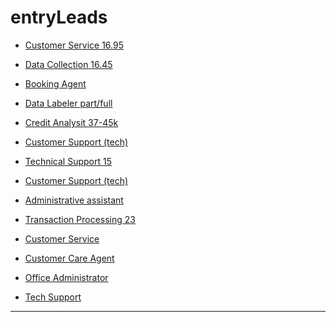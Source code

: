 # entryLeads

- [Customer Service 16.95](https://ca.indeed.com/viewjob?jk=1e7c0d5fc5c32446&q=Remote&tk=1fkvokhgjt4r0800&from=web&advn=4855792285626313&adid=378260712&ad=-6NYlbfkN0AUcWA3TgeJjLIRMhjhUNw_5Z5CPMcBPdeoDPFabnbAedRZfL0x5IzvYVdEHfSV6MR0q5u4IvYsg3W4n9Yu8IA5NKiz6NhD15JkjK5yBLpkJ0EfOnLF7u7QnMa1L2mIeKUF6q3L7pNbVFUx_eeEuh-uAVOIRMfiuw9U1_hj8FYc0p6uwtLLhSu58aYIJ9sfsyN6IwcvkhSL7aLxj1ibnj6_3BIsuAB1eh7KqXTZCXU-Uhu8xOulhLyuEBOO9sM1YsvhkgjwKcJ95k4mt_hdVFr4U5_FZ2fem4VF-3bZQ0Gcqds4a7g7orJW0tVNdq1lankgVSUpULFVQG62bKAxgNB06fv3-MXXuu7VRkiWv1NdUg%3D%3D&pub=4a1b367933fd867b19b072952f68dceb&vjs=3)

- [Data Collection 16.45](https://ca.indeed.com/viewjob?jk=7bbcccbf4edebe87&tk=1fkvokhgjt4r0800&from=serp&vjs=3)

- [Booking Agent](https://ca.indeed.com/viewjob?jk=c5a04a944b09484e&q=Remote&tk=1fkvokhgjt4r0800&from=web&advn=9802291399063750&adid=379317751&ad=-6NYlbfkN0Bnb0Sy_hCJXgB9C50m52fS5Qh6UqAtHHkgWHlzEqYD5JQUXb9vlrImyUBIF9VGe4e0scvLIdeGSfWqnC5J3otLgctYr_ogvua4oInxbKFKZTUfwZjpf4q9x_PamSlKVyD2C2IB_2TPRHWI48qDbjRIH7RxRomlGTmmaA4hGBSF8xwVre-nY7EvRD95mykoKmK36GN96HFXaZ0_CCcIvWtKenA04nTPwZFUb1dl8hzGYR_sngPLhcUHkK8TPtg09-HfmcQ_TOwYTw3fADO2GgXu6qP9PKQ9sd92IEOlGKi7WEaceBj8n1oWkT0q0e3cEds3IWsOtztolCDZM6pu0cgXEJNBRzpDSYqMr9RI8cpbRQ%3D%3D&pub=4a1b367933fd867b19b072952f68dceb&vjs=3)

- [Data Labeler part/full](https://ca.indeed.com/viewjob?cmp=Quadrant-Resource-LLC&t=Remote+Data+Labeler&jk=4da6c895331aa1a9&q=Remote&vjs=3)

- [Credit Analysit 37-45k](https://ca.indeed.com/viewjob?jk=c39fa1484452dd3d&tk=1fkvokhgjt4r0800&from=serp&vjs=3)

- [Customer Support (tech)](https://ca.indeed.com/viewjob?jk=b857cd094de354cc&q=Remote&tk=1fkvoo8tusa2c800&from=web&advn=9962610673377157&adid=379050094&ad=-6NYlbfkN0Ba9hkRhHe1TdHaV86WZcDygRvN7igcQo8_U78mNVT7Lkb4LTkfkFgYpnEgrI76jch0jwngLo10cw_1C3-1zLo7YgTu-Trzr8iXxK0fIclkkusnfZOU3lhvAYDHRHmbNyco-jY3mKYrl6Esqcuu4RohXnuMyLrB-5H6HTl_wJLeBqycd5HgtM3fJeBrTQFPsy_miLekiFvxgyW_mbmTZb2WEOIfTbeynYGF7fsQ-Xxynha4dJ6CIgKRQKfdV6VknKCqMPcoMd97a0bmMSInDNCjVZ0vbR0BMEMd5FCvun4DouIoKAcFTTrLOBiIEbGzFhwwUgSwODvL6ID5_cK6ycXw9Mvvvo8LnKf1sAdsqYs57w%3D%3D&pub=4a1b367933fd867b19b072952f68dceb&vjs=3)

- [Technical Support 15](https://ca.indeed.com/jobs?q=Remote&rbl=Toronto%2C%20ON&jlid=aaab304de0fc22ae&start=20&vjk=62e1a55b7646783c&advn=1083554179225353)

- [Customer Support (tech)](https://ca.indeed.com/jobs?q=Remote&rbl=Toronto%2C%20ON&jlid=aaab304de0fc22ae&start=20&vjk=c78ea12bf85d7dcc&advn=7977412466056796)

- [Administrative assistant](https://ca.indeed.com/jobs?q=Remote&rbl=Toronto%2C%20ON&jlid=aaab304de0fc22ae&start=20&vjk=02cce09672fd57f3)

- [Transaction Processing 23](https://ca.indeed.com/jobs?q=Remote&rbl=Toronto%2C%20ON&jlid=aaab304de0fc22ae&start=30&vjk=0aa13f7d78981435&advn=1759704565405570)

- [Customer Service](https://ca.indeed.com/jobs?q=Remote&rbl=Toronto%2C%20ON&jlid=aaab304de0fc22ae&start=30&vjk=6378c496462fbb78&advn=9781246814666634)

- [Customer Care Agent](https://ca.indeed.com/jobs?q=Remote&rbl=Toronto%2C%20ON&jlid=aaab304de0fc22ae&start=40&vjk=dcd61a526597d2db&advn=6332945041604065)

- [Office Administrator](https://ca.indeed.com/jobs?q=Remote&rbl=Toronto%2C%20ON&jlid=aaab304de0fc22ae&start=80&vjk=5e19a98c2ce8f256)

- [Tech Support](https://ca.indeed.com/jobs?q=Remote&rbl=Toronto%2C%20ON&jlid=aaab304de0fc22ae&start=80&vjk=3dcced619505e6cc)

-------------------------------------------